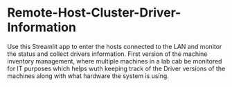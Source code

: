 # Remote-Host-Cluster-Driver-Information
Use this Streamlit app to enter the hosts connected to the LAN and monitor the status and collect drivers information.
First version of the machine inventory management, where multiple machines in a lab cab be monitored for IT purposes which helps wuth keeping track of the Driver versions of the machines along with what hardware the system is using.
